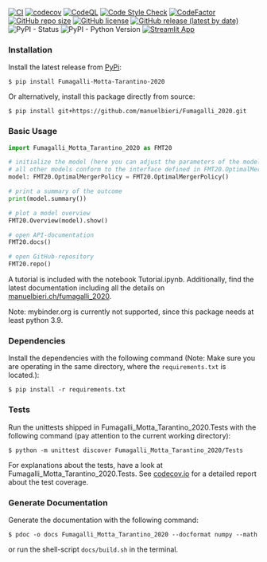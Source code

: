 [![CI](https://github.com/manuelbieri/Fumagalli_2020/actions/workflows/CodeCov.yml/badge.svg)](https://github.com/manuelbieri/Fumagalli_2020/actions/workflows/CodeCov.yml)
[![codecov](https://codecov.io/gh/manuelbieri/Fumagalli_2020/branch/master/graph/badge.svg?token=RRZ3PJI9U1)](https://codecov.io/gh/manuelbieri/Fumagalli_2020)
[![CodeQL](https://github.com/manuelbieri/Fumagalli_2020/actions/workflows/codeql-analysis.yml/badge.svg)](https://github.com/manuelbieri/Fumagalli_2020/actions/workflows/codeql-analysis.yml)
[![Code Style Check](https://github.com/manuelbieri/Fumagalli_2020/actions/workflows/Black.yml/badge.svg)](https://github.com/manuelbieri/Fumagalli_2020/actions/workflows/Black.yml)
[![CodeFactor](https://www.codefactor.io/repository/github/manuelbieri/fumagalli_2020/badge)](https://www.codefactor.io/repository/github/manuelbieri/fumagalli_2020)
[![GitHub repo size](https://img.shields.io/github/repo-size/manuelbieri/Fumagalli_2020)](https://github.com/manuelbieri/Fumagalli_2020)
[![GitHub license](https://img.shields.io/github/license/manuelbieri/Fumagalli_2020)](https://github.com/manuelbieri/Fumagalli_2020/blob/master/LICENSE)
[![GitHub release (latest by date)](https://img.shields.io/github/v/release/manuelbieri/Fumagalli_2020)](https://github.com/manuelbieri/Fumagalli_2020/releases)
![PyPI - Status](https://img.shields.io/pypi/status/Fumagalli-Motta-Tarantino-2020)
![PyPI - Python Version](https://img.shields.io/pypi/pyversions/Fumagalli-Motta-Tarantino-2020)
[![Streamlit App](https://static.streamlit.io/badges/streamlit_badge_black_white.svg)](https://share.streamlit.io/manuelbieri/fmt20web/fmt20_app.py)

### Installation

Install the latest release from [PyPi](https://pypi.org/project/Fumagalli-Motta-Tarantino-2020/):

```shell
$ pip install Fumagalli-Motta-Tarantino-2020
```
Or alternatively, install this package directly from source:

```shell
$ pip install git+https://github.com/manuelbieri/Fumagalli_2020.git
```


### Basic Usage

```python
import Fumagalli_Motta_Tarantino_2020 as FMT20

# initialize the model (here you can adjust the parameters of the model)
# all other models conform to the interface defined in FMT20.OptimalMergerPolicy
model: FMT20.OptimalMergerPolicy = FMT20.OptimalMergerPolicy()

# print a summary of the outcome
print(model.summary())

# plot a model overview
FMT20.Overview(model).show()

# open API-documentation
FMT20.docs()

# open GitHub-repository
FMT20.repo()
```

A tutorial is included with the notebook Tutorial.ipynb. Additionally, find the latest documentation including all the details on [manuelbieri.ch/fumagalli_2020](https://manuelbieri.ch/Fumagalli_2020/).

Note: mybinder.org is currently not supported, since this package needs at least python 3.9.

### Dependencies

Install the dependencies with the following command (Note: Make sure you are operating in the same directory, where the 
`requirements.txt` is located.):

```shell
$ pip install -r requirements.txt
```

### Tests

Run the unittests shipped in Fumagalli_Motta_Tarantino_2020.Tests with the following command (pay attention to the current working directory):

```shell
$ python -m unittest discover Fumagalli_Motta_Tarantino_2020/Tests
```

For explanations about the tests, have a look at Fumagalli_Motta_Tarantino_2020.Tests. See [codecov.io](https://app.codecov.io/gh/manuelbieri/Fumagalli_2020) for a detailed report about the test coverage.

### Generate Documentation
Generate the documentation with the following command:

```shell
$ pdoc -o docs Fumagalli_Motta_Tarantino_2020 --docformat numpy --math
```

or run the shell-script `docs/build.sh` in the terminal.
